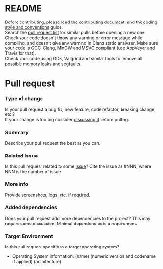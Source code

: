 # README

Before contributing, please read [the contributing document](https://github.com/webcamoid/webcamoid/blob/master/CONTRIBUTING.md), and the [coding style and conventions](https://github.com/webcamoid/webcamoid/wiki/Coding-style-and-conventions) guide.  
Search the [pull request list](https://github.com/webcamoid/webcamoid/pulls) for similar pulls before opening a new one.  
Check your code doesn't throw any warning or error message while compiling, and doesn't give any warning in Clang static analyzer. Make sure your code is GCC, Clang, MinGW and MSVC compliant (use AppVeyor and Travis for that).  
Check your code using GDB, Valgrind and similar tools to remove all possible memory leaks and segfaults.  

# Pull request

### Type of change

Is your pull request a bug fix, new feature, code refactor, breaking change, etc.?  
If your change is too big consider [discussing it](https://github.com/webcamoid/webcamoid/issues) before pulling.

### Summary

Describe your pull request the best as you can.

### Related Issue

Is this pull request related to some [issue](https://github.com/webcamoid/webcamoid/issues)? Cite the issue as #NNN, where NNN is the number of issue.

### More info

Provide screenshots, logs, etc. if required.

### Added dependencies

Does your pull request add more dependencies to the project? This may require some discussion. Minimal dependencies is a requirement.

### Target Environment

Is this pull request specific to a target operating system?

* Operating System information: (name) (numeric version and codename if applied) (architecture)

